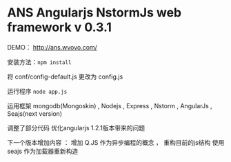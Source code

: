 ANS Angularjs NstormJs web framework v 0.3.1
=========

DEMO： http://ans.wvovo.com/

安装方法：`npm install`

将 conf/config-default.js 更改为 config.js

运行程序 `node app.js`

运用框架 mongodb(Mongoskin) , Nodejs , Express , Nstorm , AngularJs , Seajs(next version)

调整了部分代码 优化angularjs 1.2.1版本带来的问题

下一个版本增加内容 ： 增加 Q.JS 作为异步编程的概念 ， 重构目前的js结构 使用 seajs 作为加载器重新构造

